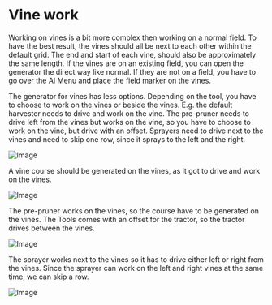 # Vine work


Working on vines is a bit more complex then working on a normal field.
To have the best result, the vines should all be next to each other within the default grid.
The end and start of each vine, should also be approximately the same length.
If the vines are on an existing field, you can open the generator the direct way like normal.
If they are not on a field, you have to go over the AI Menu and place the field marker on the vines.



The generator for vines has less options.
Depending on the tool, you have to choose to work on the vines or beside the vines.
E.g. the default harvester needs to drive and work on the vine.
     The pre-pruner needs to drive left from the vines but works on the vine, so you have to choose to work on the vine, but drive with an offset.
     Sprayers need to drive next to the vines and need to skip one row, since it sprays to the left and the right.


![Image](assets/imagesvineworkgen_0_0_765_510.png)


A vine course should be generated on the vines, as it got to drive and work on the vines.


![Image](assets/imagesvineworkharvest_0_0_765_510.png)


The pre-pruner works on the vines, so the course have to be generated on the vines.
The Tools comes with an offset for the tractor, so the tractor drives between the vines.


![Image](assets/imagesvineworkpruner_0_0_765_510.png)


The sprayer works next to the vines so it has to drive either left or right from the vines.
Since the sprayer can work on the left and right vines at the same time, we can skip a row.
  

![Image](assets/imagesvineworkspray_0_0_765_510.png)

